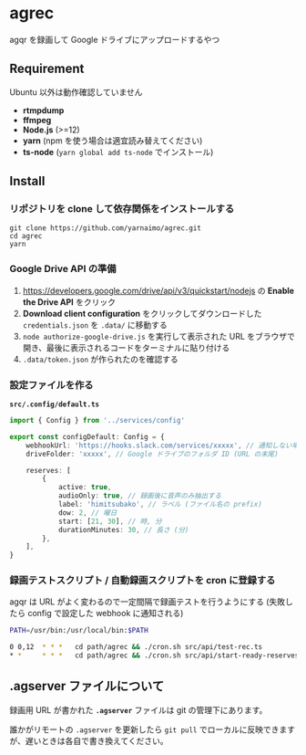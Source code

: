 # agrec

agqr を録画して Google ドライブにアップロードするやつ

## Requirement

Ubuntu 以外は動作確認していません

-   **rtmpdump**
-   **ffmpeg**
-   **Node.js** (>=12)
-   **yarn** (npm を使う場合は適宜読み替えてください)
-   **ts-node** (`yarn global add ts-node` でインストール)

## Install

### リポジトリを clone して依存関係をインストールする

```
git clone https://github.com/yarnaimo/agrec.git
cd agrec
yarn
```

### Google Drive API の準備

1.  https://developers.google.com/drive/api/v3/quickstart/nodejs の **Enable the Drive API** をクリック
2.  **Download client configuration** をクリックしてダウンロードした `credentials.json` を `.data/` に移動する
3.  `node authorize-google-drive.js` を実行して表示された URL をブラウザで開き、最後に表示されるコードをターミナルに貼り付ける
4.  `.data/token.json` が作られたのを確認する

### 設定ファイルを作る

**`src/.config/default.ts`**

```ts
import { Config } from '../services/config'

export const configDefault: Config = {
    webhookUrl: 'https://hooks.slack.com/services/xxxxx', // 通知しない場合は null
    driveFolder: 'xxxxx', // Google ドライブのフォルダ ID (URL の末尾)

    reserves: [
        {
            active: true,
            audioOnly: true, // 録画後に音声のみ抽出する
            label: 'himitsubako', // ラベル (ファイル名の prefix)
            dow: 2, // 曜日
            start: [21, 30], // 時, 分
            durationMinutes: 30, // 長さ (分)
        },
    ],
}
```

### 録画テストスクリプト / 自動録画スクリプトを cron に登録する

agqr は URL がよく変わるので一定間隔で録画テストを行うようにする (失敗したら config で設定した webhook に通知される)

```sh
PATH=/usr/bin:/usr/local/bin:$PATH

0 0,12  * * *   cd path/agrec && ./cron.sh src/api/test-rec.ts
* *     * * *   cd path/agrec && ./cron.sh src/api/start-ready-reserves.ts
```

## .agserver ファイルについて

録画用 URL が書かれた **`.agserver`** ファイルは git の管理下にあります。

誰かがリモートの `.agserver` を更新したら `git pull` でローカルに反映できますが、遅いときは各自で書き換えてください。
